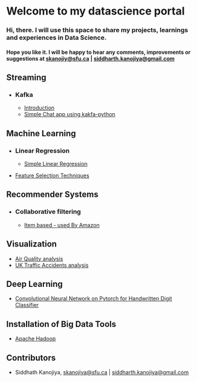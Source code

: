 
# Welcome to my datascience portal

### Hi, there. I will use this space to share my projects, learnings and experiences in Data Science. 

#### Hope you like it. I will be happy to hear any comments, improvements or suggestions at skanojiy@sfu.ca | siddharth.kanojiya@gmail.com ####

## Streaming ##
- ### Kafka ###
  - [Introduction](https://github.com/siddharth1608/datascience/blob/master/streaming/kafka/introduction_to_kafka.ipynb)
  - [Simple Chat app using kakfa-python](https://github.com/siddharth1608/datascience/tree/master/streaming/kafka/python/simple_chat_app)

## Machine Learning ##
- ### Linear Regression ###
  - [Simple Linear Regression](https://github.com/siddharth1608/datascience/blob/master/linear_regression/advertising_analysis_using_SLR.ipynb)

- [Feature Selection Techniques](https://github.com/siddharth1608/datascience/blob/master/feature_selection/notebook.ipynb)

## Recommender Systems ##
- ### Collaborative filtering ###
  - [Item based - used By Amazon](https://github.com/siddharth1608/datascience/blob/master/recommender_systems/item_based/collaborative_filtering_using_RDDs.ipynb)


## Visualization

- [Air Quality analysis](https://github.com/siddharth1608/datascience/blob/master/time_series/air_quality_analysis.ipynb)
- [UK Traffic Accidents analysis](https://public.tableau.com/views/uk_road_safety/Accidents-Storyboard?:embed=y&:display_count=yes)


## Deep Learning
- [Convolutional Neural Network on Pytorch for Handwritten Digit Classifier](https://github.com/siddharth1608/datascience/blob/master/deep_learning/Pytorch_mnist.ipynb)

## Installation of Big Data Tools
- [Apache Hadoop](https://github.com/siddharth1608/datascience/blob/master/installation_guides/setup_hadoop.ipynb)

## Contributors

- Siddhath Kanojiya, skanojiya@sfu.ca | siddharth.kanojiya@gmail.com
